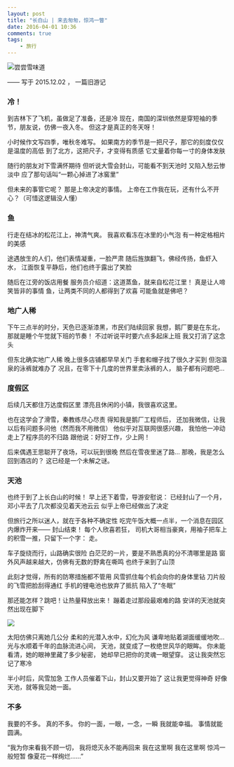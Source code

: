```yaml
---
layout: post
title: "长白山 | 来去匆匆，惊鸿一瞥"
date: 2016-04-01 10:36
comments: true
tags: 
	- 旅行
---
```


![尝尝雪味道](/assets/blogImg/changbaishan-1.jpg)

—— 写于 2015.12.02 ， 一篇旧游记 

### 冷！

到吉林下了飞机，虽做足了准备，还是冷
现在，南国的深圳依然是穿短袖的季节，朋友说，仿佛一夜入冬。
但这才是真正的冬天呀！

小时候作文写四季，唯秋冬难写。
如果南方的季节是一把尺子，那它的刻度仅仅是温度的高低
到了北方，这把尺子，才变得有质感
它丈量着你每一寸的身体发肤

随行的朋友对下雪满怀期待
但听说大雪会封山，可能看不到天池时
又陷入愁云惨淡中
应了那句话叫“一颗心掉进了冰窖里”

但未来的事管它呢？
那是上帝决定的事情。
上帝在工作我在玩，还有什么不开心？（可惜这逻辑没人懂）

<!--more-->

### 鱼

行走在结冰的松花江上，神清气爽。
我喜欢看冻在冰里的小气泡
有一种定格相片的美感

途遇放生的人们，他们表情凝重，一脸严肃
随后旌旗翻飞，佛经传扬，鱼虾入水，
江面恢复平静后，他们也终于露出了笑脸

随后在江旁的饭店用餐
服务员介绍道：这道蒸鱼，就来自松花江里！
真是让人啼笑皆非的事情
鱼，让两类不同的人都得到了欢喜
可能鱼就是佛吧？

### 地广人稀

下午三点半的时分，天色已逐渐漆黑，市民们陆续回家
我想，鹅厂要是在东北，那就是睡个午觉就下班的节奏！
不过听说平时要六点多起床上班
我又打消了这念头

但东北确实地广人稀
晚上很多店铺都早早关门
手套和帽子找了很久才买到
但泡温泉的泳裤就难办了
况且，在零下十几度的世界里卖泳裤的人，
脑子都有问题吧…

### 度假区

后续几天都住万达度假区里
漂亮且休闲的小镇，我很喜欢这里。

也在这学会了滑雪，秦教练尽心尽责
得知我是鹅厂工程师后，
还加我微信，让我以后有问题多问他（然而我不用微信）
他似乎对互联网很感兴趣，
我怕他一冲动走上了程序员的不归路
跟他说：好好工作，少上网！

后来偶遇王思聪开了夜场，可以玩到很晚
然后在雪夜里迷了路…
那晚，我是怎么回到酒店的？
这已经是一个未解之谜。

### 天池

也终于到了上长白山的时候！
早上还下着雪，导游安慰说：
已经封山了一个月，邓小平去了几次都没见着天池云云
似乎上帝已经做出了决定

但旅行之所以迷人，就在于各种不确定性
吃完午饭大概一点半，一个消息在园区内爆炸开来—— 封山结束！
每个人欣喜若狂，
司机大哥相当豪爽，用袖子把车上的积雪一推，只留下一个字：
走。

车子旋绕而行，山路确实很险
白茫茫的一片，要是不熟悉真的分不清哪里是路
窗外风声越来越大，仿佛有无数的野禽在嘶鸣
也终于来到了山顶

此刻才觉得，所有的防寒措施都不管用
风雪抓住每个机会向你的身体里钻
刀片般的飞雪把脸刮得通红
手机的锂电池也放弃了抵抗
陷入了“冬眠”

那还能怎样？跳吧！让热量释放出来！
蹦着走过那段最艰难的路
安详的天池就突然出现在脚下

![](/assets/blogImg/changbaishan-2.jpg)

太阳仿佛只离她几公分
柔和的光潜入水中，幻化为风
谦卑地贴着湖面缓缓地吹…
光与水顺着千年的血脉流进心间，
天池，就变成了一枚绝世风华的眼眸。
你未能看清，她的眼神里藏了多少秘密，
她却早已把你的灵魂一眼望穿。
这让我突然忘记了寒冷

半小时后，风雪加急
工作人员催着下山，封山又要开始了
这让我更觉得神奇
好像天池，就等我见她一面。

### 不多

我要的不多。
真的不多。
你的一面，一眼，一念，一瞬
我就能幸福。
事情就能圆满。

“我为你来看我不顾一切，
我将熄灭永不能再回来
我在这里啊
我在这里啊
惊鸿一般短暂
像夏花一样绚烂……”





